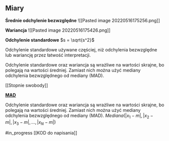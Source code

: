 ## Miary
**Średnie odchylenie bezwzględne**
![[Pasted image 20220516175256.png]]

**Wariancja**
![[Pasted image 20220516175426.png]]

**Odchylenie standardowe**
$s = \sqrt{s^2}$

Odchylenie standardowe używane częściej, niż odchylenia bezwzględne lub wariancję przez łatwość interpretacji.

Odchylenie standardowe oraz wariancja są wrażliwe na wartości skrajne, bo polegają na wartości średniej. Zamiast nich można użyć mediany odchylenia bezwzględnego od mediany (MAD).

[[Stopnie swobody]]

[**MAD**](https://en.wikipedia.org/wiki/Median_absolute_deviation)

Odchylenie standardowe oraz wariancja są wrażliwe na wartości skrajne, bo polegają na wartości średniej. Zamiast nich można użyć mediany odchylenia bezwzględnego od mediany (MAD).
$Mediana(|x_1 - m|, |x_2 - m|, |x_3 - m|, ..., |x_N - m| )$






#in_progress 
[[KOD do napisania]]